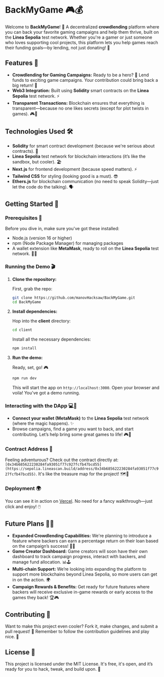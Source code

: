 


# BackMyGame 🎮💰

Welcome to **BackMyGame**! 🎉 A decentralized **crowdlending** platform where you can back your favorite gaming campaigns and help them thrive, built on the **Linea Sepolia** test network. Whether you're a gamer or just someone who loves supporting cool projects, this platform lets you help games reach their funding goals—by lending, not just donating! 🚀

## Features 🌟
- **Crowdlending for Gaming Campaigns:** Ready to be a hero? 💪 Lend funds to exciting game campaigns. Your contribution could bring back a big return! 💸
- **Web3 Integration:** Built using **Solidity** smart contracts on the **Linea Sepolia** test network. ⚡
- **Transparent Transactions:** Blockchain ensures that everything is transparent—because no one likes secrets (except for plot twists in games). 🎮🔎

## Technologies Used 🛠️
- **Solidity** for smart contract development (because we're serious about contracts). 💼
- **Linea Sepolia** test network for blockchain interactions (it’s like the sandbox, but cooler). 🏖️
- **Next.js** for frontend development (because speed matters). ⚡
- **Tailwind CSS** for styling (looking good is a must). 😎
- **Ethers.js** for blockchain communication (no need to speak Solidity—just let the code do the talking). 🗣️

## Getting Started 🚀

### Prerequisites 🔑
Before you dive in, make sure you've got these installed:
- Node.js (version 16 or higher)
- npm (Node Package Manager) for managing packages
- A wallet extension like **MetaMask**, ready to roll on the **Linea Sepolia** test network. 🦊💼

### Running the Demo 🎬

1. **Clone the repository:**

   First, grab the repo:

   ```bash
   git clone https://github.com/manovHacksaw/BackMyGame.git
   cd BackMyGame
   ```

2. **Install dependencies:**

   Hop into the **client** directory:

   ```bash
   cd client
   ```

   Install all the necessary dependencies:

   ```bash
   npm install
   ```

3. **Run the demo:**

   Ready, set, go! 🎮

   ```bash
   npm run dev
   ```

   This will start the app on `http://localhost:3000`. Open your browser and voila! You've got a demo running.

### Interacting with the DApp 💻💎
- **Connect your wallet (MetaMask)** to the **Linea Sepolia** test network (where the magic happens). ✨
- Browse campaigns, find a game you want to back, and start contributing. Let’s help bring some great games to life! 🎮💸

### Contract Address 📜
Feeling adventurous? Check out the contract directly at:  
`[0x34b685622230284fa93051f77c927fcfb47bcd55](https://sepolia.lineascan.build/address/0x34b685622230284fa93051f77c927fcfb47bcd55)`. It's like the treasure map for the project! 🗺️💎

### Deployment 🌍
You can see it in action on [Vercel](https://backmygame.vercel.app). No need for a fancy walkthrough—just click and enjoy! 🖱️

## Future Plans 🚀🔮
- **Expanded Crowdlending Capabilities:** We're planning to introduce a feature where backers can earn a percentage return on their loan based on the campaign’s success! 🌱💵
- **Game Creator Dashboard:** Game creators will soon have their own dashboard to track campaign progress, interact with backers, and manage fund allocation. 📊🕹️
- **Multi-chain Support:** We’re looking into expanding the platform to support more blockchains beyond Linea Sepolia, so more users can get in on the action. 🌍
- **Campaign Rewards & Benefits:** Get ready for future features where backers will receive exclusive in-game rewards or early access to the games they back! 🏆🎮

## Contributing 👐
Want to make this project even cooler? Fork it, make changes, and submit a pull request! 💪 Remember to follow the contribution guidelines and play nice. 🤝

## License 📄
This project is licensed under the MIT License. It's free, it's open, and it’s ready for you to hack, tweak, and build upon. 🎉

